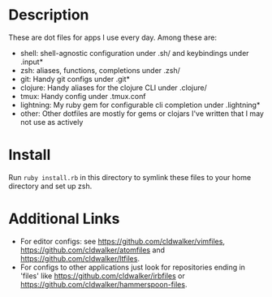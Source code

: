# Description

These are dot files for apps I use every day.
Among these are:

* shell: shell-agnostic configuration under .sh/ and keybindings under .input\*
* zsh: aliases, functions, completions under .zsh/
* git: Handy git configs under .git\*
* clojure: Handy aliases for the clojure CLI under .clojure/
* tmux: Handy config under .tmux.conf
* lightning: My ruby gem for configurable cli completion under .lightning\*
* other: Other dotfiles are mostly for gems or clojars I've written that I may not use as actively

# Install

Run `ruby install.rb` in this directory to symlink these files to
your home directory and set up zsh.

# Additional Links

* For editor configs: see https://github.com/cldwalker/vimfiles,
  https://github.com/cldwalker/atomfiles and https://github.com/cldwalker/ltfiles.
* For configs to other applications just look for repositories ending in 'files' like
  https://github.com/cldwalker/irbfiles or https://github.com/cldwalker/hammerspoon-files.
